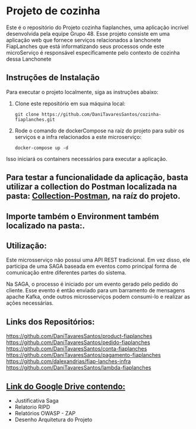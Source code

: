 # Projeto de cozinha

Este é o repositório do Projeto cozinha fiaplanches, uma aplicação incrível desenvolvida pela equipe Grupo 48. Esse projeto consiste em uma aplicação web que fornece serviços relacionados a lanchonete FiapLanches que está informatizando seus processos onde este microServiço é responsável especificamente pelo contexto de cozinha dessa Lanchonete

## Instruções de Instalação

Para executar o projeto localmente, siga as instruções abaixo:

1. Clone este repositório em sua máquina local:

   ```shell
   git clone https://github.com/DaniTavaresSantos/cozinha-fiaplanches.git
   ```

2. Rode o comando de dockerCompose na raíz do projeto para subir os serviços e a infra relacionados a este microserviço:

   ```shell
   docker-compose up -d
   ```   

Isso iniciará os containers necessários para executar a aplicação.

## Para testar a funcionalidade da aplicação, basta utilizar a collection do Postman localizada na pasta: [Collection-Postman](/Collection-Postman), na raíz do projeto.

## Importe também o Environment também localizado na pasta:.

## Utilização:

Este microsserviço não possui uma API REST tradicional. Em vez disso, ele participa de uma SAGA baseada em eventos como principal forma de comunicação entre diferentes partes do sistema.

Na SAGA, o processo é iniciado por um evento gerado pelo pedido do cliente. Esse evento é então enviado para um barramento de mensagens apache Kafka, onde outros microsserviços podem consumi-lo e realizar as ações necessárias.

## Links dos Repositórios:
https://github.com/DaniTavaresSantos/product-fiaplanches
https://github.com/DaniTavaresSantos/pedido-fiaplanches
https://github.com/DaniTavaresSantos/conta-fiaplanches
https://github.com/DaniTavaresSantos/pagamento-fiaplanches
https://github.com/dalexandrias/fiap-lanches-infra
https://github.com/DaniTavaresSantos/lambda-fiaplanches

## [Link do Google Drive contendo:](https://drive.google.com/drive/folders/16FyAlEpgWNXZFDkoz_PccqhihvkOUAfx?usp=drive_link)
- Justificativa Saga
- Relatorio RIPD
- Relatórios OWASP - ZAP
- Desenho Arquitetura do Projeto

